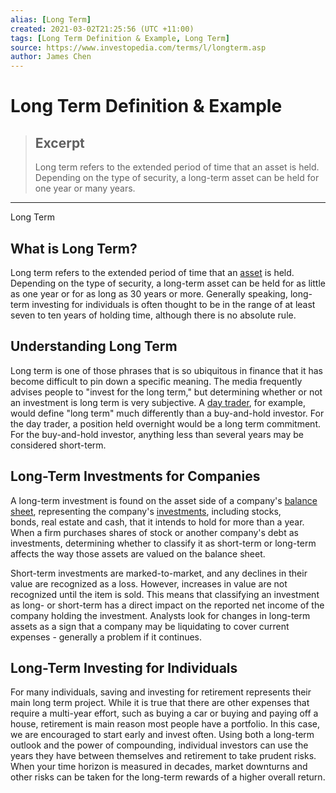 ```yaml
---
alias: [Long Term]
created: 2021-03-02T21:25:56 (UTC +11:00)
tags: [Long Term Definition & Example, Long Term]
source: https://www.investopedia.com/terms/l/longterm.asp
author: James Chen
---
```


# Long Term Definition & Example

> ## Excerpt
> Long term refers to the extended period of time that an asset is held. Depending on the type of security, a long-term asset can be held for one year or many years.

---

Long Term
## What is Long Term?

Long term refers to the extended period of time that an [asset](https://www.investopedia.com/terms/a/asset.asp) is held. Depending on the type of security, a long-term asset can be held for as little as one year or for as long as 30 years or more. Generally speaking, long-term investing for individuals is often thought to be in the range of at least seven to ten years of holding time, although there is no absolute rule.  

## Understanding Long Term

Long term is one of those phrases that is so ubiquitous in finance that it has become difficult to pin down a specific meaning. The media frequently advises people to "invest for the long term," but determining whether or not an investment is long term is very subjective. A [day trader](https://www.investopedia.com/terms/d/daytrader.asp), for example, would define "long term" much differently than a buy-and-hold investor. For the day trader, a position held overnight would be a long term commitment. For the buy-and-hold investor, anything less than several years may be considered short-term.

## Long-Term Investments for Companies

A long-term investment is found on the asset side of a company's [balance sheet](https://www.investopedia.com/terms/b/balancesheet.asp), representing the company's [investments](https://www.investopedia.com/terms/i/investment.asp), including stocks, bonds, real estate and cash, that it intends to hold for more than a year. When a firm purchases shares of stock or another company's debt as investments, determining whether to classify it as short-term or long-term affects the way those assets are valued on the balance sheet.

Short-term investments are marked-to-market, and any declines in their value are recognized as a loss. However, increases in value are not recognized until the item is sold. This means that classifying an investment as long- or short-term has a direct impact on the reported net income of the company holding the investment. Analysts look for changes in long-term assets as a sign that a company may be liquidating to cover current expenses - generally a problem if it continues.

## Long-Term Investing for Individuals

For many individuals, saving and investing for retirement represents their main long term project. While it is true that there are other expenses that require a multi-year effort, such as buying a car or buying and paying off a house, retirement is main reason most people have a portfolio. In this case, we are encouraged to start early and invest often. Using both a long-term outlook and the power of compounding, individual investors can use the years they have between themselves and retirement to take prudent risks. When your time horizon is measured in decades, market downturns and other risks can be taken for the long-term rewards of a higher overall return.
